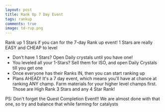 ```yaml
---
layout: post
title: Rank Up 7 Day Event
tags: rankup
comments: true
image: td-rup.png
---
```


Rank up 1 Stars if you can for the 7-day Rank up event! 1 Stars are really EASY and CHEAP to level

* Don't have 1 Stars? Open Daily crystals until you have one!
* You leveled all your 1-Stars? Sell them for ISO, and open Daily Crystals till you get one
* Once everyone has their Ranks IN, then you can start ranking up
* Plans AHEAD! It's a 7 day event, which means you'll have at chance at ranking ANY champ. Farm materials for your higher level champs first. Those are High Rank 3 Stars and any 4 Star Rank!

PS: Don't forget the Quest Completion Event!! We are almost done with that one, so try and balance that while farming for catalysts